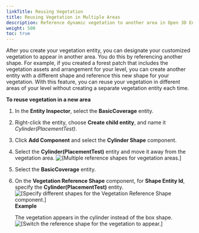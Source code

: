 ```yaml
---
linkTitle: Reusing Vegetation
title: Reusing Vegetation in Multiple Areas
description: Reference dynamic vegetation to another area in Open 3D Engine.
weight: 500
toc: true
---
```


After you create your vegetation entity, you can designate your customized vegetation to appear in another area. You do this by referencing another shape. For example, if you created a forest patch that includes the vegetation assets and arrangement for your level, you can create another entity with a different shape and reference this new shape for your vegetation. With this feature, you can reuse your vegetation in different areas of your level without creating a separate vegetation entity each time.

**To reuse vegetation in a new area**

1. In the **Entity Inspector**, select the **BasicCoverage** entity.

1. Right-click the entity, choose **Create child entity**, and name it *Cylinder(PlacementTest)*.

1. Click **Add Component** and select the **Cylinder Shape** component.

1. Select the **Cylinder(PlacementTest)** entity and move it away from the vegetation area.
![\[Multiple reference shapes for vegetation areas.\]](/images/user-guide/vegetation/dynamic/create-new-vegetation-reference-area.png)

1. Select the **BasicCoverage** entity.

1. On the **Vegetation Reference Shape** component, for **Shape Entity Id**, specify the **Cylinder(PlacementTest)** entity.
![\[Specify different shapes for the Vegetation Reference Shape component.\]](/images/user-guide/vegetation/dynamic/create-new-vegetation-reference-area-1.png)
**Example**

   The vegetation appears in the cylinder instead of the box shape.
![\[Switch the reference shape for the vegetation to appear.\]](/images/user-guide/vegetation/dynamic/create-new-vegetation-reference-area-2.png)
